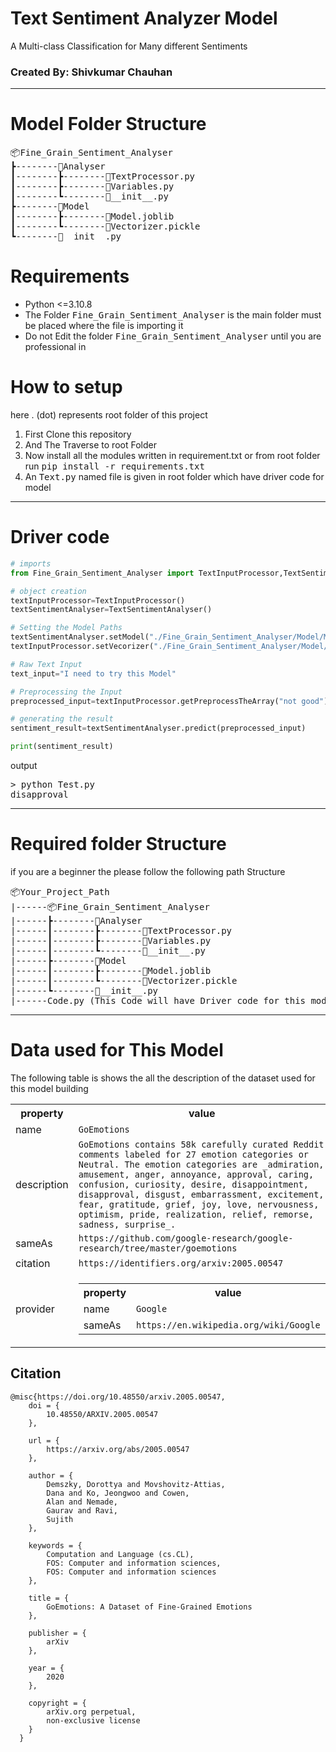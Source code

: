 <h1>Text Sentiment Analyzer Model</h1>
<p>A Multi-class Classification for Many different Sentiments</p>
<h3>Created By: Shivkumar Chauhan</h3>


<hr>
<h1>Model Folder Structure</h1>

<pre>
📦Fine_Grain_Sentiment_Analyser
┣--------📂Analyser
┃--------┣--------📜TextProcessor.py
┃--------┣--------📜Variables.py
┃--------┗--------📜__init__.py
┣--------📂Model
┃--------┣--------📜Model.joblib
┃--------┗--------📜Vectorizer.pickle
┗--------📜__init__.py
</pre>

# Requirements
<ul>
        <li>Python <=3.10.8</li>
        <li>The Folder <kbd> Fine_Grain_Sentiment_Analyser</kbd> is the main folder must be placed where the file is importing it</li>
        <li>Do not Edit the folder <kbd> Fine_Grain_Sentiment_Analyser</kbd> until you are professional in</li>
</ul>

# How to setup
here . (dot) represents root folder of this project
<ol>
        <li>First Clone this repository</li>
        <li>And The Traverse to root Folder</li>
        <li>Now install all the modules written in requirement.txt or from root folder run <kbd>pip install -r requirements.txt</kbd></li>
        <li>An <kbd>Text.py</kbd> named file is given in root folder which have driver code for model</li>
</ol>
<hr>

# Driver code
```python
# imports 
from Fine_Grain_Sentiment_Analyser import TextInputProcessor,TextSentimentAnalyser

# object creation
textInputProcessor=TextInputProcessor()
textSentimentAnalyser=TextSentimentAnalyser()

# Setting the Model Paths
textSentimentAnalyser.setModel("./Fine_Grain_Sentiment_Analyser/Model/Model.joblib")
textInputProcessor.setVecorizer("./Fine_Grain_Sentiment_Analyser/Model/Vectorizer.pickle")

# Raw Text Input
text_input="I need to try this Model"

# Preprocessing the Input
preprocessed_input=textInputProcessor.getPreprocessTheArray("not good")

# generating the result
sentiment_result=textSentimentAnalyser.predict(preprocessed_input)

print(sentiment_result)
```
<p>output</p>
<pre>
> python Test.py
disapproval
</pre>

<hr>

# Required folder Structure
if you are a beginner the please follow the following path Structure

<pre>
📦Your_Project_Path
|------📦Fine_Grain_Sentiment_Analyser
|------┣--------📂Analyser
|------┃--------┣--------📜TextProcessor.py
|------┃--------┣--------📜Variables.py
|------┃--------┗--------📜__init__.py
|------┣--------📂Model
|------┃--------┣--------📜Model.joblib
|------┃--------┗--------📜Vectorizer.pickle
|------┗--------📜__init__.py
|------Code.py (This Code will have Driver code for this model)
</pre>

<hr>

# Data used for This Model
The following table is shows the all the description of the dataset used for this model building

<div itemscope itemtype="http://schema.org/Dataset">
  <table>
    <tr>
      <th>property</th>
      <th>value</th>
    </tr>
    <tr>
      <td>name</td>
      <td><code itemprop="name">GoEmotions</code></td>
    </tr>
    <tr>
      <td>description</td>
      <td><code itemprop="description">GoEmotions contains 58k carefully curated Reddit comments labeled for 27 emotion categories or Neutral. The emotion categories are _admiration, amusement, anger, annoyance, approval, caring, confusion, curiosity, desire, disappointment, disapproval, disgust, embarrassment, excitement, fear, gratitude, grief, joy, love, nervousness, optimism, pride, realization, relief, remorse, sadness, surprise_.</code></td>
    </tr>
    <tr>
      <td>sameAs</td>
      <td><code itemprop="sameAs">https://github.com/google-research/google-research/tree/master/goemotions</code></td>
    </tr>
    <tr>
      <td>citation</td>
      <td><code itemprop="citation">https://identifiers.org/arxiv:2005.00547</code></td>
    </tr>
    <tr>
      <td>provider</td>
      <td>
        <div itemscope="" itemtype="http://schema.org/Organization" itemprop="provider">
          <table>
            <tbody><tr>
              <th>property</th>
              <th>value</th>
            </tr>
            <tr>
              <td>name</td>
              <td><code itemprop="name">Google</code></td>
            </tr>
            <tr>
              <td>sameAs</td>
              <td><code itemprop="sameAs">https://en.wikipedia.org/wiki/Google</code></td>
            </tr>
          </tbody></table>
        </div>
      </td>
    </tr>
  </table>
</div>

## Citation
```
@misc{https://doi.org/10.48550/arxiv.2005.00547,
    doi = {
        10.48550/ARXIV.2005.00547
    },
    
    url = {
        https://arxiv.org/abs/2005.00547
    },
    
    author = {
        Demszky, Dorottya and Movshovitz-Attias, 
        Dana and Ko, Jeongwoo and Cowen, 
        Alan and Nemade, 
        Gaurav and Ravi, 
        Sujith
    },
    
    keywords = {
        Computation and Language (cs.CL), 
        FOS: Computer and information sciences, 
        FOS: Computer and information sciences
    },
    
    title = {
        GoEmotions: A Dataset of Fine-Grained Emotions
    },
    
    publisher = {
        arXiv
    },
    
    year = {
        2020
    },
    
    copyright = {
        arXiv.org perpetual, 
        non-exclusive license
    }
  }
  

